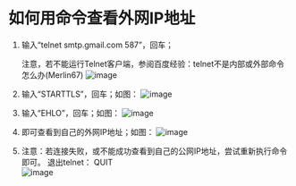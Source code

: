 # 如何用命令查看外网IP地址


1. 输入“telnet smtp.gmail.com 587”，回车；

   注意，若不能运行Telnet客户端，参阅百度经验：telnet不是内部或外部命令怎么办(Merlin67)
![image](http://f.hiphotos.baidu.com/exp/w=500/sign=9e4cf968f536afc30e0c3f658318eb85/a8014c086e061d959778839079f40ad162d9ca58.jpg)   
   
2. 输入“STARTTLS”，回车；如图：
![image](http://d.hiphotos.baidu.com/exp/w=500/sign=101a6a5cb54543a9f51bfacc2e168a7b/7af40ad162d9f2d3f42f9047abec8a136327cc58.jpg)

3. 输入“EHLO”，回车；如图：
![image](http://f.hiphotos.baidu.com/exp/w=500/sign=1ce41792324e251fe2f7e4f89787c9c2/5366d0160924ab18cafb549f37fae6cd7a890bac.jpg)

4. 即可查看到自己的外网IP地址；如图：
![image](http://e.hiphotos.baidu.com/exp/w=500/sign=adc7ffa66509c93d07f20ef7af3cf8bb/e7cd7b899e510fb36bf4c23fdb33c895d0430cac.jpg)

5. 注意：若连接失败，或不能成功查看到自己的公网IP地址，尝试重新执行命令即可。
	 退出telnet： QUIT  
![image](http://g.hiphotos.baidu.com/exp/w=500/sign=856077bc69600c33f079dec82a4d5134/5882b2b7d0a20cf4dfae4a7774094b36acaf9958.jpg)

 